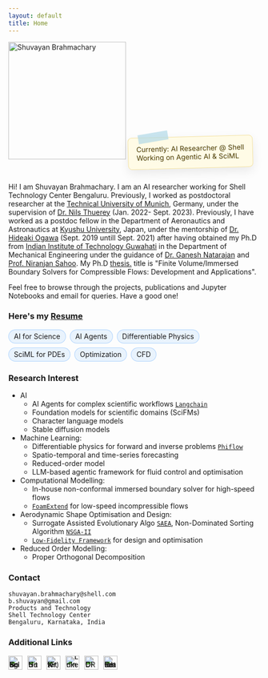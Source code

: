 ```yaml
---
layout: default
title: Home
---
```


<img src="{{ '/assets/dp/profilepicture.png' | relative_url }}" alt="Shuvayan Brahmachary" width="235" height="235">


<div class="sticky-note">
  <div class="tape"></div>
  Currently: AI Researcher @ Shell<br>Working on Agentic AI & SciML
</div>

<style>
.sticky-note{
  display:inline-block; padding:14px 16px; background:#fffbe6; color:#4a3b00;
  border:1px solid #f4e2a1; border-radius:8px; box-shadow:0 8px 20px rgba(0,0,0,.08);
  transform:rotate(-1.5deg); margin:14px 0; position:relative; font-size:14px;
}
.sticky-note .tape{
  position:absolute; top:-10px; left:20px; width:60px; height:18px;
  background:rgba(173,216,230,.65); transform:rotate(-8deg);
}
@media (prefers-color-scheme: dark){
  .sticky-note{ background:#2b2a1f; color:#f2e6b3; border-color:#5c5430; }
  .sticky-note .tape{ background:rgba(100,149,237,.45); }
}
</style>




Hi! I am Shuvayan Brahmachary. I am an AI researcher working for Shell Technology Center Bengaluru. Previously, I worked as postdoctoral researcher at the [Technical University of Munich](https://www.tum.de/en/), Germany, under the supervision of [Dr. Nils Thuerey](https://ge.in.tum.de/) (Jan. 2022- Sept. 2023). Previously, I have worked as a postdoc fellow in the Department of Aeronautics and Astronautics at [Kyushu University](https://www.kyushu-u.ac.jp/en/), Japan, under the mentorship of [Dr. Hideaki Ogawa](http://aero.kyushu-u.ac.jp/stsel/about.html) (Sept. 2019 untill Sept. 2021) after having obtained my Ph.D from [Indian Institute of Technology Guwahati](http://www.iitg.ac.in/) in the Department of Mechanical Engineering under the guidance of [Dr. Ganesh Natarajan](https://sites.google.com/site/ganucfd/) and [Prof. Niranjan Sahoo](https://iitg.irins.org/profile/128417). My Ph.D <a href="Thesis_short_version.pdf" target="_blank">thesis.</a> title is "Finite Volume/Immersed Boundary Solvers for Compressible Flows: Development and Applications".

Feel free to browse through the projects, publications and Jupyter Notebooks and email for queries. Have a good one!

### Here's my <a href="Resume.pdf" target="_blank">Resume</a>


<div class="stickers-row">
  <span class="sticker-pill">AI for Science</span>
  <span class="sticker-pill">AI Agents</span>
  <span class="sticker-pill">Differentiable Physics</span>
  <span class="sticker-pill">SciML for PDEs</span>
  <span class="sticker-pill">Optimization</span>  
  <span class="sticker-pill">CFD</span>
</div>

<style>
.stickers-row { display:flex; flex-wrap:wrap; gap:8px; margin:10px 0; }
.sticker-pill {
  --bg: rgba(0, 122, 255, 0.08);
  --bd: rgba(0, 122, 255, 0.25);
  padding:6px 10px; border-radius:999px; border:1px solid var(--bd);
  background:var(--bg); font-size:14px; line-height:1; backdrop-filter:saturate(1.2);
}
@media (prefers-color-scheme: dark) {
  .sticker-pill { --bg: rgba(100, 180, 255, 0.12); --bd: rgba(100, 180, 255, 0.35); }
}
</style>



### Research Interest

- AI
  - AI Agents for complex scientific workflows [`Langchain`](https://www.langchain.com/) 
  - Foundation models for scientific domains (SciFMs)
  - Character language models
  - Stable diffusion models
- Machine Learning:
  - Differentiable physics for forward and inverse problems [`Phiflow`](https://github.com/tum-pbs/PhiFlow) 
  - Spatio-temporal and time-series forecasting
  - Reduced-order model
  - LLM-based agentic framework for fluid control and optimisation
- Computational Modelling: 
  - In-house non-conformal immersed boundary solver for high-speed flows
  - [`FoamExtend`](https://openfoamwiki.net/index.php/Installation/Linux/foam-extend-4.1) for low-speed incompressible flows
- Aerodynamic Shape Optimisation and Design: 
  - Surrogate Assisted Evolutionary Algo [`SAEA`](http://www.mdolab.net/research_resources.html), Non-Dominated Sorting Algorithm  [`NSGA-II`](https://www.iitk.ac.in/kangal/codes.shtml)
  - [`Low-Fidelity Framework`](https://github.com/shuvayanb/LFF-for-design-and-optimisation) for design and optimisation
- Reduced Order Modelling:
  - Proper Orthogonal Decomposition


### Contact
`shuvayan.brahmachary@shell.com`<br/>
`b.shuvayan@gmail.com`<br/>
`Products and Technology`<br/>
`Shell Technology Center`<br/>
`Bengaluru, Karnataka, India`<br/>


### Additional Links

<!-- Social icons -->
<div class="social-icons">
  <a href="https://scholar.google.co.in/citations?user=bPpIoyUAAAAJ&hl=en" aria-label="Google Scholar" title="Google Scholar" target="_blank" rel="noopener">
    <img src="{{ '/assets/icons/googlescholar.svg' | relative_url }}" alt="Google Scholar">
  </a>
  <a href="https://github.com/shuvayanb" aria-label="GitHub" title="GitHub" target="_blank" rel="noopener">
    <img src="{{ '/assets/icons/github.svg' | relative_url }}" alt="GitHub">
  </a>
  <a href="https://twitter.com/b_shuvayan" aria-label="X (Twitter)" title="X (Twitter)" target="_blank" rel="noopener">
    <img src="{{ '/assets/icons/x.svg' | relative_url }}" alt="X (Twitter)">
  </a>
  <a href="https://www.linkedin.com/in/shuvayan-brahmachary/" aria-label="LinkedIn" title="LinkedIn" target="_blank" rel="noopener">
    <img src="{{ '/assets/icons/linkedin.svg' | relative_url }}" alt="LinkedIn">
  </a>
  <a href="https://orcid.org/0000-0003-4383-0875" aria-label="ORCID" title="ORCID" target="_blank" rel="noopener">
    <img src="{{ '/assets/icons/orcid.svg' | relative_url }}" alt="ORCID">
  </a>
  <a href="https://www.researchgate.net/profile/Shuvayan-Brahmachary" aria-label="ResearchGate" title="ResearchGate" target="_blank" rel="noopener">
    <img src="{{ '/assets/icons/researchgate.svg' | relative_url }}" alt="ResearchGate">
  </a>
</div>

<style>
/* Consistent sizing & spacing */
.social-icons { display: flex; gap: 10px; align-items: center; flex-wrap: wrap; }
.social-icons a { display: inline-flex; line-height: 0; }
.social-icons img { width: 28px; height: 28px; display: block; transition: transform 120ms ease; }
.social-icons a:hover img { transform: scale(1.08); }
</style>
